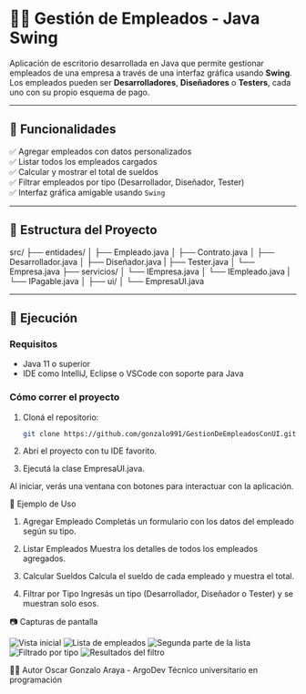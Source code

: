 # 🧑‍💼 Gestión de Empleados - Java Swing

Aplicación de escritorio desarrollada en Java que permite gestionar empleados de una empresa a través de una interfaz gráfica usando **Swing**. Los empleados pueden ser **Desarrolladores**, **Diseñadores** o **Testers**, cada uno con su propio esquema de pago.

---

## 📌 Funcionalidades

✅ Agregar empleados con datos personalizados  
✅ Listar todos los empleados cargados  
✅ Calcular y mostrar el total de sueldos  
✅ Filtrar empleados por tipo (Desarrollador, Diseñador, Tester)  
✅ Interfaz gráfica amigable usando `Swing`

---

## 🧱 Estructura del Proyecto

src/
├── entidades/ 
│ ├── Empleado.java 
│ ├── Contrato.java 
│ ├── Desarrollador.java 
│ ├── Diseñador.java 
| ├── Tester.java 
│ └── Empresa.java 
├── servicios/ 
│ └── IEmpresa.java 
│ └── IEmpleado.java 
| └── IPagable.java │
├── ui/ 
│ └── EmpresaUI.java


---

## 🚀 Ejecución

### Requisitos

- Java 11 o superior
- IDE como IntelliJ, Eclipse o VSCode con soporte para Java

### Cómo correr el proyecto

1. Cloná el repositorio:
   ```bash
   git clone https://github.com/gonzalo991/GestionDeEmpleadosConUI.git
   ```
2. Abrí el proyecto con tu IDE favorito.

3. Ejecutá la clase EmpresaUI.java.

Al iniciar, verás una ventana con botones para interactuar con la aplicación.

🧪 Ejemplo de Uso
1. Agregar Empleado
 Completás un formulario con los datos del empleado según su tipo.

2. Listar Empleados
Muestra los detalles de todos los empleados agregados.

3. Calcular Sueldos
Calcula el sueldo de cada empleado y muestra el total.

4. Filtrar por Tipo
Ingresás un tipo (Desarrollador, Diseñador o Tester) y se muestran solo esos.

📷 Capturas de pantalla

![Vista inicial]("/images/inicio.png")
![Lista de empleados]("/images/listarempleados1.png")
![Segunda parte de la lista]("/images/listarempleados2.png")
![Filtrado por tipo]("/images/filtrarportipo.png")
![Resultados del filtro]("/images/resultadosDeFiltrado.png")

👨‍💻 Autor
Oscar Gonzalo Araya - ArgoDev
Técnico universitario en programación
